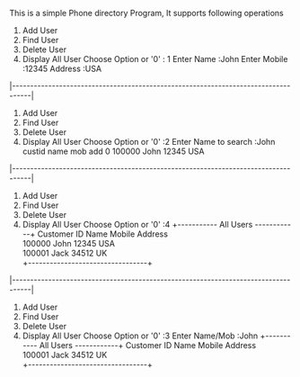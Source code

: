 This is a simple Phone directory Program, It supports following operations 

1. Add User
2. Find User
3. Delete User
4. Display All User
Choose Option or '0' : 1
Enter Name :John
Enter Mobile :12345
Address :USA

|-----------------------------------------------------------------------------------|

1. Add User
2. Find User
3. Delete User
4. Display All User
Choose Option or '0' :2
Enter Name to search :John
   custid  name    mob  add
0  100000  John  12345  USA

|-----------------------------------------------------------------------------------|

1. Add User
2. Find User
3. Delete User
4. Display All User
Choose Option or '0' :4
+----------- All Users ------------+
Customer ID     Name                 Mobile      Address        
100000          John                 12345       USA            
100001          Jack                 34512       UK             
+---------------------------------+

|-----------------------------------------------------------------------------------|

1. Add User
2. Find User
3. Delete User
4. Display All User
Choose Option or '0' :3
Enter Name/Mob :John
+----------- All Users ------------+
Customer ID     Name                 Mobile      Address        
100001          Jack                 34512       UK             
+---------------------------------+







